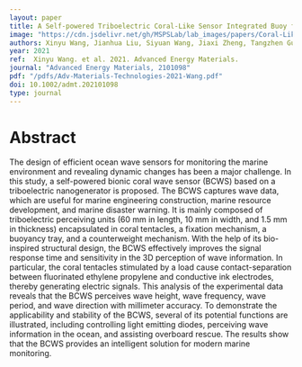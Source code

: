```yaml
---
layout: paper
title: A Self-powered Triboelectric Coral-Like Sensor Integrated Buoy for Irregular and Ultra-Low Frequency Ocean Wave Monitoring
image: "https://cdn.jsdelivr.net/gh/MSPSLab/lab_images/papers/Coral-Like-Sensor.png"
authors: Xinyu Wang, Jianhua Liu, Siyuan Wang, Jiaxi Zheng, Tangzhen Guan, Xiangyu Liu, Tingyu Wang, Tianyu Chen, Hao Wang, Guangming Xie, Peng Xu, Jin Tao, Minyi Xu
year: 2021
ref:  Xinyu Wang. et al. 2021. Advanced Energy Materials.
journal: "Advanced Energy Materials, 2101098"
pdf: "/pdfs/Adv-Materials-Technologies-2021-Wang.pdf"
doi: 10.1002/admt.202101098
type: journal
---
```


# Abstract

The design of efficient ocean wave sensors for monitoring the marine environment and revealing dynamic changes has been a major challenge. In this study, a self-powered bionic coral wave sensor (BCWS) based on a triboelectric nanogenerator is proposed. The BCWS captures wave data, which are useful for marine engineering construction, marine resource development, and marine disaster warning. It is mainly composed of triboelectric perceiving units (60 mm in length, 10 mm in width, and 1.5 mm in thickness) encapsulated in coral tentacles, a fixation mechanism, a buoyancy tray, and a counterweight mechanism. With the help of its bio-inspired structural design, the BCWS effectively improves the signal response time and sensitivity in the 3D perception of wave information. In particular, the coral tentacles stimulated by a load cause contact-separation between fluorinated ethylene propylene and conductive ink electrodes, thereby generating electric signals. This analysis of the experimental data reveals that the BCWS perceives wave height, wave frequency, wave period, and wave direction with millimeter accuracy. To demonstrate the applicability and stability of the BCWS, several of its potential functions are illustrated, including controlling light emitting diodes, perceiving wave information in the ocean, and assisting overboard rescue. The results show that the BCWS provides an intelligent solution for modern marine monitoring.